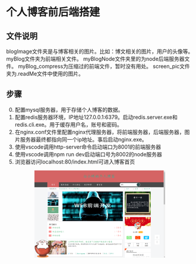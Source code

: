 # 个人博客前后端搭建
## 文件说明
blogImage文件夹是与博客相关的图片。比如：博文相关的图片，用户的头像等。
myBlog文件夹为前端相关文件。
myBlogNode文件夹里的为node后端服务器文件。
myBlog_compress为压缩过的前端文件，暂时没有用处。
screen_pic文件夹为.readMe文件中使用的图片。  
## 步骤  
0. 配置mysql服务器，用于存储个人博客的数据。
1. 配置redis服务器环境，IP地址127.0.0.1:6379。启动redis.server.exe和redis.cli.exe。用于缓存用户名，账号和密码。
2. 在nginx.conf文件里配置nginx代理服务器，将前端服务器，后端服务器，图片服务器最终都指向同一个ip地址。事后启动nginx.exe。
3. 使用vscode调用http-server命令启动端口为8001的前端服务器
4. 使用vscode调用npm run dev启动端口号为8002的node服务器
5. 浏览器访问localhost:80/index.html可进入博客首页  
<div align="center"><img src="https://github.com/yuhui7pm/yuhui_blog/blob/yuhui_test/screenshot_pic/blog.png" alt="个人博客首页" width="70%"/></div>
